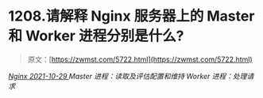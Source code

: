 <!--yml
category: 未分类
date: 0001-01-01 00:00:00
-->

# 1208.请解释 Nginx 服务器上的 Master 和 Worker 进程分别是什么?

> 原文：[https://zwmst.com/5722.html](https://zwmst.com/5722.html)

   [ *Nginx* ](https://zwmst.com/nginx)*[ <time datetime="2021-10-30T05:14:51+08:00"> 2021-10-29 </time> ](https://zwmst.com/5722.html)  Master 进程：读取及评估配置和维持
Worker 进程：处理请求*